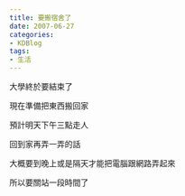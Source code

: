 ```yaml
---
title: 要搬宿舍了
date: 2007-06-27
categories:
- KDBlog
tags:
- 生活
---
```

大學終於要結束了

現在準備把東西搬回家

預計明天下午三點走人

回到家再弄一弄的話

大概要到晚上或是隔天才能把電腦跟網路弄起來

所以要關站一段時間了

